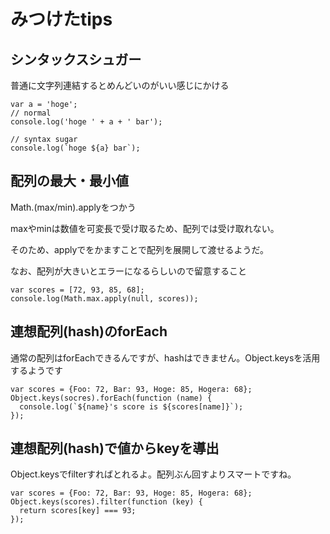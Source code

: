 # みつけたtips

## シンタックスシュガー
普通に文字列連結するとめんどいのがいい感じにかける

```
var a = 'hoge';
// normal
console.log('hoge ' + a + ' bar');

// syntax sugar
console.log(`hoge ${a} bar`);
```

## 配列の最大・最小値
Math.(max/min).applyをつかう

maxやminは数値を可変長で受け取るため、配列では受け取れない。

そのため、applyでをかますことで配列を展開して渡せるようだ。

なお、配列が大きいとエラーになるらしいので留意すること

```
var scores = [72, 93, 85, 68];
console.log(Math.max.apply(null, scores));
```

## 連想配列(hash)のforEach
通常の配列はforEachできるんですが、hashはできません。Object.keysを活用するようです

```
var scores = {Foo: 72, Bar: 93, Hoge: 85, Hogera: 68};
Object.keys(socres).forEach(function (name) {
  console.log(`${name}'s score is ${scores[name]}`);
});
```

## 連想配列(hash)で値からkeyを導出
Object.keysでfilterすればとれるよ。配列ぶん回すよりスマートですね。
```
var scores = {Foo: 72, Bar: 93, Hoge: 85, Hogera: 68};
Object.keys(scores).filter(function (key) {
  return scores[key] === 93;
});

```
